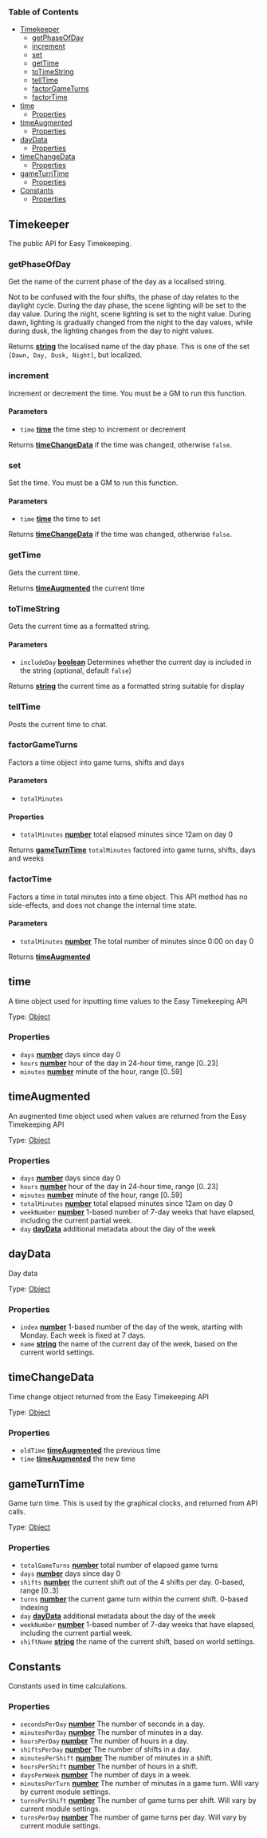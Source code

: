 <!-- Generated by documentation.js. Update this documentation by updating the source code. -->

### Table of Contents

*   [Timekeeper][1]
    *   [getPhaseOfDay][2]
    *   [increment][3]
    *   [set][4]
    *   [getTime][5]
    *   [toTimeString][6]
    *   [tellTime][7]
    *   [factorGameTurns][8]
    *   [factorTime][9]
*   [time][10]
    *   [Properties][11]
*   [timeAugmented][12]
    *   [Properties][13]
*   [dayData][14]
    *   [Properties][15]
*   [timeChangeData][16]
    *   [Properties][17]
*   [gameTurnTime][18]
    *   [Properties][19]
*   [Constants][20]
    *   [Properties][21]

## Timekeeper

The public API for Easy Timekeeping.

### getPhaseOfDay

Get the name of the current phase of the day as a localised string.

Not to be confused with the four shifts, the phase of day relates
to the daylight cycle. During the day phase, the scene lighting
will be set to the day value. During the night, scene lighting is
set to the night value. During dawn, lighting is gradually changed
from the night to the day values, while during dusk, the lighting
changes from the day to night values.

Returns **[string][22]** the localised name of the day phase.
This is one of the set `[Dawn, Day, Dusk, Night]`, but localized.

### increment

Increment or decrement the time.
You must be a GM to run this function.

#### Parameters

*   `time` **[time][10]** the time step to increment or decrement

Returns **[timeChangeData][16]** if the time was changed, otherwise `false`.

### set

Set the time.
You must be a GM to run this function.

#### Parameters

*   `time` **[time][10]** the time to set

Returns **[timeChangeData][16]** if the time was changed, otherwise `false`.

### getTime

Gets the current time.

Returns **[timeAugmented][12]** the current time

### toTimeString

Gets the current time as a formatted string.

#### Parameters

*   `includeDay` **[boolean][23]** Determines whether the current day is included in the string (optional, default `false`)

Returns **[string][22]** the current time as a formatted string suitable for display

### tellTime

Posts the current time to chat.

### factorGameTurns

Factors a time object into game turns, shifts and days

#### Parameters

*   `totalMinutes` &#x20;

#### Properties

*   `totalMinutes` **[number][24]** total elapsed minutes since 12am on day 0

Returns **[gameTurnTime][18]** `totalMinutes` factored into game turns, shifts, days and weeks

### factorTime

Factors a time in total minutes into a time object.
This API method has no side-effects, and does not change the internal
time state.

#### Parameters

*   `totalMinutes` **[number][24]** The total number of minutes since 0:00 on day 0

Returns **[timeAugmented][12]**&#x20;

## time

A time object used for inputting time values to the Easy Timekeeping API

Type: [Object][25]

### Properties

*   `days` **[number][24]** days since day 0
*   `hours` **[number][24]** hour of the day in 24-hour time, range \[0..23]
*   `minutes` **[number][24]** minute of the hour, range \[0..59]

## timeAugmented

An augmented time object used when values are returned from the Easy Timekeeping API

Type: [Object][25]

### Properties

*   `days` **[number][24]** days since day 0
*   `hours` **[number][24]** hour of the day in 24-hour time, range \[0..23]
*   `minutes` **[number][24]** minute of the hour, range \[0..59]
*   `totalMinutes` **[number][24]** total elapsed minutes since 12am on day 0
*   `weekNumber` **[number][24]** 1-based number of 7-day weeks that have elapsed, including the current partial week.
*   `day` **[dayData][14]** additional metadata about the day of the week

## dayData

Day data

Type: [Object][25]

### Properties

*   `index` **[number][24]** 1-based number of the day of the week, starting with Monday. Each week is fixed at 7 days.
*   `name` **[string][22]** the name of the current day of the week, based on the current world settings.

## timeChangeData

Time change object returned from the Easy Timekeeping API

Type: [Object][25]

### Properties

*   `oldTime` **[timeAugmented][12]** the previous time
*   `time` **[timeAugmented][12]** the new time

## gameTurnTime

Game turn time. This is used by the graphical clocks, and returned from API calls.

Type: [Object][25]

### Properties

*   `totalGameTurns` **[number][24]** total number of elapsed game turns
*   `days` **[number][24]** days since day 0
*   `shifts` **[number][24]** the current shift out of the 4 shifts per day. 0-based, range \[0..3]
*   `turns` **[number][24]** the current game turn within the current shift. 0-based indexing
*   `day` **[dayData][14]** additional metadata about the day of the week
*   `weekNumber` **[number][24]** 1-based number of 7-day weeks that have elapsed, including the current partial week.
*   `shiftName` **[string][22]** the name of the current shift, based on world settings.

## Constants

Constants used in time calculations.

### Properties

*   `secondsPerDay` **[number][24]** The number of seconds in a day.
*   `minutesPerDay` **[number][24]** The number of minutes in a day.
*   `hoursPerDay` **[number][24]** The number of hours in a day.
*   `shiftsPerDay` **[number][24]** The number of shifts in a day.
*   `minutesPerShift` **[number][24]** The number of minutes in a shift.
*   `hoursPerShift` **[number][24]** The number of hours in a shift.
*   `daysPerWeek` **[number][24]** The number of days in a week.
*   `minutesPerTurn` **[number][24]** The number of minutes in a game turn. Will vary by current module settings.
*   `turnsPerShift` **[number][24]** The number of game turns per shift. Will vary by current module settings.
*   `turnsPerDay` **[number][24]** The number of game turns per day. Will vary by current module settings.

[1]: #timekeeper

[2]: #getphaseofday

[3]: #increment

[4]: #set

[5]: #gettime

[6]: #totimestring

[7]: #telltime

[8]: #factorgameturns

[9]: #factortime

[10]: #time

[11]: #properties-1

[12]: #timeaugmented

[13]: #properties-2

[14]: #daydata

[15]: #properties-3

[16]: #timechangedata

[17]: #properties-4

[18]: #gameturntime

[19]: #properties-5

[20]: #constants

[21]: #properties-6

[22]: https://developer.mozilla.org/docs/Web/JavaScript/Reference/Global_Objects/String

[23]: https://developer.mozilla.org/docs/Web/JavaScript/Reference/Global_Objects/Boolean

[24]: https://developer.mozilla.org/docs/Web/JavaScript/Reference/Global_Objects/Number

[25]: https://developer.mozilla.org/docs/Web/JavaScript/Reference/Global_Objects/Object

